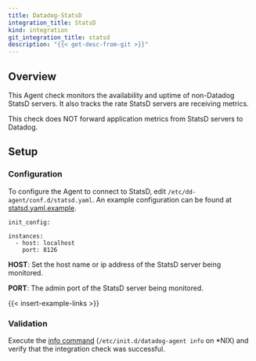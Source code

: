 ```yaml
---
title: Datadog-StatsD
integration_title: StatsD
kind: integration
git_integration_title: statsd
description: "{{< get-desc-from-git >}}"
---
```


## Overview

This Agent check monitors the availability and uptime of non-Datadog StatsD servers. It also tracks the rate StatsD servers are receiving metrics.

This check does NOT forward application metrics from StatsD servers to Datadog.

## Setup
### Configuration

To configure the Agent to connect to StatsD, edit `/etc/dd-agent/conf.d/statsd.yaml`.
An example configuration can be found at [statsd.yaml.example](https://github.com/gphat/dd-agent/blob/master/conf.d/statsd.yaml.example).

    init_config:

    instances:
      - host: localhost
        port: 8126


**HOST**: Set the host name or ip address of the StatsD server being monitored.

**PORT**: The admin port of the StatsD server being monitored.

{{< insert-example-links >}}

### Validation

Execute the [info command](http://docs.datadoghq.com/guides/basic_agent_usage/) (`/etc/init.d/datadog-agent info` on *NIX) and verify that the integration check was successful.
